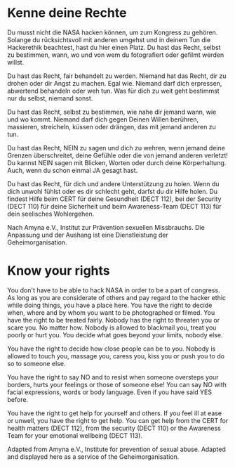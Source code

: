 # Kenne deine Rechte

Du musst nicht die NASA hacken können, um zum Kongress zu gehören. Solange du rücksichtsvoll mit anderen umgehst und in deinem Tun die Hackerethik beachtest, hast du hier einen Platz.
Du hast das Recht, selbst zu bestimmen, wann, wo und von wem du fotografiert oder gefilmt werden willst.

Du hast das Recht, fair behandelt zu werden. Niemand hat das Recht, dir zu drohen oder dir Angst zu machen. Egal wie. Niemand darf dich erpressen, abwertend behandeln oder weh tun. Was für dich zu weit geht bestimmst nur du selbst, niemand sonst.

Du hast das Recht, selbst zu bestimmen, wie nahe dir jemand wann, wie und wo kommt. Niemand darf dich gegen Deinen Willen berühren, massieren, streicheln, küssen oder drängen, das mit jemand anderen zu tun.

Du hast das Recht, NEIN zu sagen und dich zu wehren, wenn jemand deine Grenzen überschreitet, deine Gefühle oder die von jemand anderen verletzt! Du kannst NEIN sagen mit Blicken, Worten oder durch deine Körperhaltung. Auch, wenn du schon einmal JA gesagt hast.

Du hast das Recht, für dich und andere Unterstützung zu holen. Wenn du dich unwohl fühlst oder es dir schlecht geht, darfst du dir Hilfe holen. Du findest Hilfe beim CERT für deine Gesundheit (DECT 112), bei der Security (DECT 110) für deine Sicherheit und beim Awareness-Team (DECT 113) für dein seelisches Wohlergehen.

Nach Amyna e.V., Institut zur Prävention sexuellen Missbrauchs. Die Anpassung und der Aushang ist eine Dienstleistung der Geheimorganisation.

# Know your rights

You don't have to be able to hack NASA in order to be a part of congress. As long as you are considerate of others and pay regard to the hacker ethic while doing things, you have a place here.
You have the right to decide when, where and by whom you want to be photographed or filmed.
You have the right to be treated fairly. Nobody has the right to threaten you or scare you. No matter how. Nobody is allowed to blackmail you, treat you poorly or hurt you. You decide what goes beyond your limits, nobody else.

You have the right to decide how close people can be to you. Nobody is allowed to touch you, massage you, caress you, kiss you or push you to do so to someone else.

You have the right to say NO and to resist when someone oversteps your borders, hurts your feelings or those of someone else! You can say NO with facial expressions, words or body language. Even if you have said YES before.

You have the right to get help for yourself and others. If you feel ill at ease or unwell, you have the right to get help. You can get help from the CERT for health matters (DECT 112), from the security (DECT 110) or the Awareness Team for your emotional wellbeing (DECT 113).

Adapted from Amyna e.V., Institute for prevention of sexual abuse. Adapted and displayed here as a service of the Geheimorganisation.
